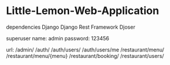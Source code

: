 # Little-Lemon-Web-Application

dependencies
    Django
    Django Rest Framework
    Djoser

superuser
    name: admin
    password: 123456

url:
    /admin/
    /auth/
    /auth/users/
    /auth/users/me
    /restaurant/menu/
    /restaurant/menu/{menu}
    /restaurant/booking/
    /restaurant/users/